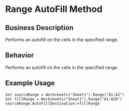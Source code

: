 # Range AutoFill Method

## Business Description
Performs an autofill on the cells in the specified range.

## Behavior
Performs an autofill on the cells in the specified range.

## Example Usage
```vba
Set sourceRange = Worksheets("Sheet1").Range("A1:A2") 
Set fillRange = Worksheets("Sheet1").Range("A1:A20") 
sourceRange.AutoFillDestination:=fillRange
```